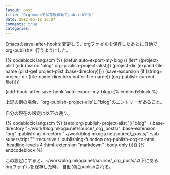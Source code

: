 ```yaml
---
layout: post
title: "Org-modeで保存後自動でpublishする"
date: 2012-06-18 16:07
comments: true
categories:
---
```

<p>
Emacsのsave-after-hookを変更して、orgファイルを保存したあとに自動でorg-publishを
行うようにした。
</p>


{% codeblock lang:scm %}
(defun auto-export-my-blog ()
  (let* ((project-plist (cdr (assoc "blog" org-publish-project-alist)))
         (project-dir (expand-file-name
                       (plist-get project-plist :base-directory))))
    (save-excursion
      (if (string= project-dir (file-name-directory buffer-file-name))
          (org-publish-current-file)))))

(add-hook 'after-save-hook
          'auto-export-my-blog)
{% endcodeblock %}

<p>
上記の例の場合、`org-publish-project-alis`に"blog"のエントリーがあること。
</p>
<p>
自分の現在の設定は以下の通り。
</p>


{% codeblock lang:scm %}
(setq org-publish-project-alist
   '(("blog" .  (:base-directory "~/work/blog.mkoga.net/source/_org_posts/"
                 :base-extension "org"
                 :publishing-directory "~/work/blog.mkoga.net/source/_posts/"
                 :sub-superscript ""
                 :recursive t
                 :publishing-function org-publish-org-to-html
                 :headline-levels 4
                 :html-extension "markdown"
                 :body-only t))))
{% endcodeblock %}

<p>
この設定にすると、~/work/blog.mkoga.net/source/_org_posts/以下にあるorgファイルを保存した時、
自動的にpublishされる。
</p>